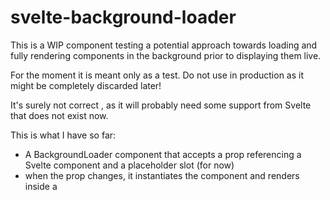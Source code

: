 # svelte-background-loader
This is a WIP component testing a potential approach towards loading and fully rendering 
components in the background prior to displaying them live.

For the moment it is meant only as a test. Do not use in production as it might be completely discarded later!

It's surely not correct , as it will probably need some support from Svelte that does not exist now.

This is what I have so far:

* A BackgroundLoader component that accepts a prop referencing a Svelte component and a placeholder slot (for now)
* when the prop changes, it instantiates the component and renders inside a <iframe style='display:none'>
* upon a MutationEvent it installs load handlers for all <img>s (for now... missing are handlers for any other resources that it might need to load)
* When they're all loaded, it prunes the iframe and transfers the nodes to the live document. (This is where Svelte should finish tying up bindings and probably needs some core coding, missing for now)

Also missing right now is setting properties passed from the parent

